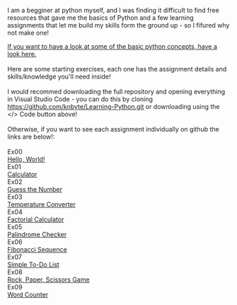 I am a begginer at python myself, and I was finding it difficult to find free resources that gave me the basics of Python and a few learning assignments that let me build my skills form the ground up - so I fifured why not make one!

[If you want to have a look at some of the basic python concepts, have a look here.]()<br>
<br>
Here are some starting exercises, each one has the assignment details and skills/knowledge you'll need inside!<br>
<br>
I would recommed downloading the full repository and opening everything in Visual Studio Code - you can do this by cloning https://github.com/knbyte/Learning-Python.git or downloading using the </> Code button above!<br>
<br>
Otherwise, if you want to see each assignment individually on github the links are below!:<br>
<br>
Ex00<br>
[Hello, World!](https://github.com/knbyte/Learning-Python/blob/main/Assignments/Ex00/Hello-World!.py)<br>
Ex01<br>
[Calculator](https://github.com/knbyte/Learning-Python/blob/main/Assignments/Ex01/Calculator.py)<br>
Ex02<br>
[Guess the Number](https://github.com/knbyte/Learning-Python/blob/main/Assignments/Ex02/Guess-the-Number.py)<br>
Ex03<br>
[Temperature Converter](https://github.com/knbyte/Learning-Python/blob/main/Assignments/Ex03/Temperature-Coverter.py)<br>
Ex04<br>
[Factorial Calculator](https://github.com/knbyte/Learning-Python/blob/main/Assignments/Ex04/Factorial-Calculator.py)<br>
Ex05<br>
[Palindrome Checker](https://github.com/knbyte/Learning-Python/blob/main/Assignments/Ex05/Palindrome-Checker.py)<br>
Ex06<br>
[Fibonacci Sequence](https://github.com/knbyte/Learning-Python/blob/main/Assignments/Ex6/Fibonacci-Sequence.py)<br>
Ex07<br>
[Simple To-Do List](https://github.com/knbyte/Learning-Python/blob/main/Assignments/Ex07/Simple-To-Do-List.py)<br>
Ex08<br>
[Rock, Paper, Scissors Game](https://github.com/knbyte/Learning-Python/blob/main/Assignments/Ex08/Rock-Paper-Sissors.py)<br>
Ex09<br>
[Word Counter](https://github.com/knbyte/Learning-Python/blob/main/Assignments/Ex09/Word-Counter.py)<br>
